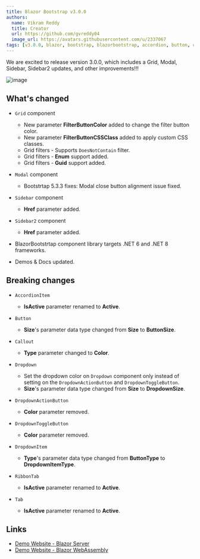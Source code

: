 ```yaml
---
title: Blazor Bootstrap v3.0.0
authors:
  name: Vikram Reddy
  title: Creator
  url: https://github.com/gvreddy04
  image_url: https://avatars.githubusercontent.com/u/2337067
tags: [v3.0.0, blazor, bootstrap, blazorbootstrap, accordion, button, callout, dropdown, grid, modal, ribbon, tab, sidebar, sidebar2]
---
```


We are excited to release version 3.0.0, which includes a Grid, Modal, Sidebar, Sidebar2 updates, and other improvements!!!

![image](https://i.imgur.com/XG4Wv17.png "Blazor Bootstrap: Grid Component - Column class")

<!--truncate-->

## What's changed

- `Grid` component
  - New parameter **FilterButtonColor** added to change the filter button color.
  - New parameter **FilterButtonCSSClass** added to apply custom CSS classes.
  - Grid filters - Supports `DoesNotContain` filter.
  - Grid filters - **Enum** support added.
  - Grid filters - **Guid** support added.

- `Modal` component
  - Bootstrtap 5.3.3 fixes: Modal close button alignment issue fixed. 

- `Sidebar` component
  - **Href** parameter added.

- `Sidebar2` component
  - **Href** parameter added.

- BlazorBootstrtap component library targets .NET 6 and .NET 8 frameworks.

- Demos & Docs updated.

## Breaking changes

- `AccordionItem`
  - **IsActive** parameter renamed to **Active**.

- `Button`
  - **Size**'s parameter data type changed from **Size** to **ButtonSize**.

- `Callout`
  - **Type** parameter changed to **Color**.

- `Dropdown`
  - Set the dropdown color on `Dropdown` component only instead of setting on the `DropdownActionButton` and `DropdownToggleButton`.
  - **Size**'s parameter data type changed from **Size** to **DropdownSize**.

- `DropdownActionButton`
  - **Color** parameter removed.

- `DropdownToggleButton`
  - **Color** parameter removed.

- `DropdownItem`
  - **Type**'s parameter data type changed from **ButtonType** to **DropdownItemType**.

- `RibbonTab`
  - **IsActive** parameter renamed to **Active**.

- `Tab`
  - **IsActive** parameter renamed to **Active**.

## Links
- [Demo Website - Blazor Server](https://demos.blazorbootstrap.com/)
- [Demo Website - Blazor WebAssembly](https://demos.getblazorbootstrap.com/)
